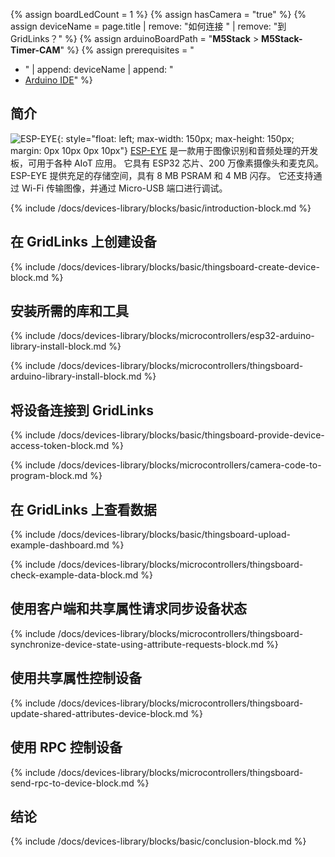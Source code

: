 {% assign boardLedCount = 1 %}
{% assign hasCamera = "true" %}
{% assign deviceName = page.title | remove: "如何连接 " | remove: "到 GridLinks？" %}
{% assign arduinoBoardPath = "**M5Stack** > **M5Stack-Timer-CAM**" %}
{% assign prerequisites = "
- " | append: deviceName | append: "
- [Arduino IDE](https://www.arduino.cc/en/software)"
 %}

## 简介

![ESP-EYE](/images/devices-library/esp-eye.png){: style="float: left; max-width: 150px; max-height: 150px; margin: 0px 10px 0px 10px"}
[ESP-EYE](https://www.espressif.com/en/products/devkits/esp-eye/overview) 是一款用于图像识别和音频处理的开发板，可用于各种 AIoT 应用。
它具有 ESP32 芯片、200 万像素摄像头和麦克风。ESP-EYE 提供充足的存储空间，具有 8 MB PSRAM 和 4 MB 闪存。
它还支持通过 Wi-Fi 传输图像，并通过 Micro-USB 端口进行调试。

{% include /docs/devices-library/blocks/basic/introduction-block.md %}

## 在 GridLinks 上创建设备

{% include /docs/devices-library/blocks/basic/thingsboard-create-device-block.md %}

## 安装所需的库和工具

{% include /docs/devices-library/blocks/microcontrollers/esp32-arduino-library-install-block.md %}

{% include /docs/devices-library/blocks/microcontrollers/thingsboard-arduino-library-install-block.md %}

## 将设备连接到 GridLinks

{% include /docs/devices-library/blocks/basic/thingsboard-provide-device-access-token-block.md %}

{% include /docs/devices-library/blocks/microcontrollers/camera-code-to-program-block.md %}

## 在 GridLinks 上查看数据

{% include /docs/devices-library/blocks/basic/thingsboard-upload-example-dashboard.md %}

{% include /docs/devices-library/blocks/microcontrollers/thingsboard-check-example-data-block.md %}

## 使用客户端和共享属性请求同步设备状态

{% include /docs/devices-library/blocks/microcontrollers/thingsboard-synchronize-device-state-using-attribute-requests-block.md %}

## 使用共享属性控制设备

{% include /docs/devices-library/blocks/microcontrollers/thingsboard-update-shared-attributes-device-block.md %}

## 使用 RPC 控制设备

{% include /docs/devices-library/blocks/microcontrollers/thingsboard-send-rpc-to-device-block.md %}

## 结论

 {% include /docs/devices-library/blocks/basic/conclusion-block.md %}